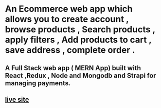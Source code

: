 
#  An Ecommerce web app which allows you to create account , browse products , Search products , apply filters , Add products to cart , save address , complete order .
## A Full Stack web app ( MERN App) built with React ,Redux , Node and Mongodb and Strapi for managing payments.
## [live site](https://e-commerce-backend-rosy.vercel.app/)


